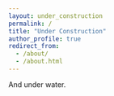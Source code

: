 ```yaml
---
layout: under_construction
permalink: /
title: "Under Construction"
author_profile: true
redirect_from: 
  - /about/
  - /about.html
---
```


And under water.
